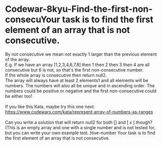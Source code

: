 # Codewar-8kyu-Find-the-first-non-consecuYour task is to find the first element of an array that is not consecutive.
By not consecutive we mean not exactly 1 larger than the previous element of the array.
<br>
E.g. If we have an array [1,2,3,4,6,7,8] then 1 then 2 then 3 then 4 are all consecutive but 6 is not, so that's the first non-consecutive number.
<br>
If the whole array is consecutive then return null2.
<br>
The array will always have at least 2 elements1 and all elements will be numbers. The numbers will also all be unique and in ascending order. The numbers could be positive or negative and the first non-consecutive could be either too!
<br><br>
If you like this Kata, maybe try this one next: https://www.codewars.com/kata/represent-array-of-numbers-as-ranges
<br><br>
Can you write a solution that will return null2 for both [] and [ x ] though? (This is an empty array and one with a single number and is not tested for, but you can write your own example test. )tive-number
Your task is to find the first element of an array that is not consecutive.
